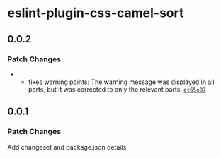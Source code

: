 # eslint-plugin-css-camel-sort

## 0.0.2

### Patch Changes

- - fixes warning points: The warning message was displayed in all parts, but it was corrected to only the relevant parts. [`ec65e87`](https://github.com/refirst11/eslint-plugin-css-camel-sort/commit/ec65e87f7f09162269f34e1092825c5235ad264a)

## 0.0.1

### Patch Changes

Add changeset and package.json details
